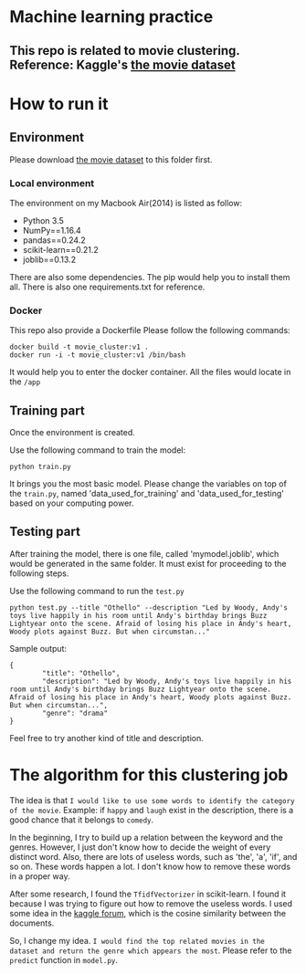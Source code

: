 # Machine learning practice
## This repo is related to movie clustering. Reference: Kaggle's [the movie dataset](https://www.kaggle.com/rounakbanik/the-movies-dataset/version/7#movies_metadata.csv)

# How to run it
## Environment

Please download [the movie dataset](https://www.kaggle.com/rounakbanik/the-movies-dataset/version/7#movies_metadata.csv) to this folder first.


### Local environment
The environment on my Macbook Air(2014) is listed as follow:

* Python 3.5
* NumPy==1.16.4
* pandas==0.24.2
* scikit-learn==0.21.2
* joblib==0.13.2

There are also some dependencies. The pip would help you to install them all.
There is also one requirements.txt for reference.

### Docker
This repo also provide a Dockerfile
Please follow the following commands:
```
docker build -t movie_cluster:v1 .
docker run -i -t movie_cluster:v1 /bin/bash
```
It would help you to enter the docker container.
All the files would locate in the `/app`

## Training part
Once the environment is created. 

Use the following command to train the model:
```
python train.py
```

It brings you the most basic model.
Please change the variables on top of the `train.py`, named 'data_used_for_training' and 'data_used_for_testing' based on your computing power.

## Testing part
After training the model, there is one file, called 'mymodel.joblib', which would be generated in the same folder.
It must exist for proceeding to the following steps.

Use the following command to run the `test.py`
```
python test.py --title "Othello" --description "Led by Woody, Andy's toys live happily in his room until Andy's birthday brings Buzz Lightyear onto the scene. Afraid of losing his place in Andy's heart, Woody plots against Buzz. But when circumstan..."
```

Sample output:
```
{
        "title": "Othello",
        "description": "Led by Woody, Andy's toys live happily in his room until Andy's birthday brings Buzz Lightyear onto the scene. Afraid of losing his place in Andy's heart, Woody plots against Buzz. But when circumstan...",
        "genre": "drama"
}
```

Feel free to try another kind of title and description.

# The algorithm for this clustering job
The idea is that 
`I would like to use some words to identify the category of the movie`.
Example: if `happy` and `laugh` exist in the description, there is a good chance that it belongs to `comedy`.

In the beginning, I try to build up a relation between the keyword and the genres.
However, I just don't know how to decide the weight of every distinct word.
Also, there are lots of useless words, such as 'the', 'a', 'if', and so on.
These words happen a lot. I don't know how to remove these words in a proper way.

After some research, I found the `TfidfVectorizer` in scikit-learn.
I found it because I was trying to figure out how to remove the useless words.
I used some idea in the [kaggle forum](https://www.kaggle.com/ibtesama/getting-started-with-a-movie-recommendation-system), which is the cosine similarity between the documents.

So, I change my idea. 
`I would find the top related movies in the dataset and return the genre which appears the most`.
Please refer to the `predict` function in `model.py`.